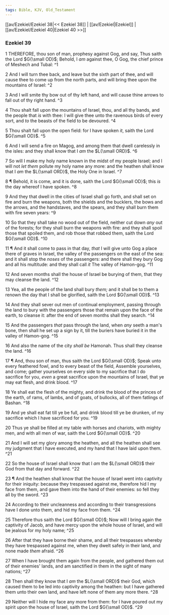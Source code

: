 ```yaml
---
tags: Bible, KJV, Old_Testament
---
```


[[av/Ezekiel/Ezekiel 38|<< Ezekiel 38]] | [[av/Ezekiel|Ezekiel]] | [[av/Ezekiel/Ezekiel 40|Ezekiel 40 >>]]

### Ezekiel 39

1 THEREFORE, thou son of man, prophesy against Gog, and say, Thus saith the Lord $G{\small OD}$; Behold, I _am_ against thee, O Gog, the chief prince of Meshech and Tubal: ^1

2 And I will turn thee back, and leave but the sixth part of thee, and will cause thee to come up from the north parts, and will bring thee upon the mountains of Israel: ^2

3 And I will smite thy bow out of thy left hand, and will cause thine arrows to fall out of thy right hand. ^3

4 Thou shalt fall upon the mountains of Israel, thou, and all thy bands, and the people that _is_ with thee: I will give thee unto the ravenous birds of every sort, and _to_ the beasts of the field to be devoured. ^4

5 Thou shalt fall upon the open field: for I have spoken _it_, saith the Lord $G{\small OD}$. ^5

6 And I will send a fire on Magog, and among them that dwell carelessly in the isles: and they shall know that I _am_ the $L{\small ORD}$. ^6

7 So will I make my holy name known in the midst of my people Israel; and I will not _let_ _them_ pollute my holy name any more: and the heathen shall know that I _am_ the $L{\small ORD}$, the Holy One in Israel. ^7

8 ¶ Behold, it is come, and it is done, saith the Lord $G{\small OD}$; this _is_ the day whereof I have spoken. ^8

9 And they that dwell in the cities of Israel shall go forth, and shall set on fire and burn the weapons, both the shields and the bucklers, the bows and the arrows, and the handstaves, and the spears, and they shall burn them with fire seven years: ^9

10 So that they shall take no wood out of the field, neither cut down _any_ out of the forests; for they shall burn the weapons with fire: and they shall spoil those that spoiled them, and rob those that robbed them, saith the Lord $G{\small OD}$. ^10

11 ¶ And it shall come to pass in that day, _that_ I will give unto Gog a place there of graves in Israel, the valley of the passengers on the east of the sea: and it shall stop the _noses_ of the passengers: and there shall they bury Gog and all his multitude: and they shall call _it_ The valley of Hamon-gog. ^11

12 And seven months shall the house of Israel be burying of them, that they may cleanse the land. ^12

13 Yea, all the people of the land shall bury _them;_ and it shall be to them a renown the day that I shall be glorified, saith the Lord $G{\small OD}$. ^13

14 And they shall sever out men of continual employment, passing through the land to bury with the passengers those that remain upon the face of the earth, to cleanse it: after the end of seven months shall they search. ^14

15 And the passengers _that_ pass through the land, when _any_ seeth a man's bone, then shall he set up a sign by it, till the buriers have buried it in the valley of Hamon-gog. ^15

16 And also the name of the city _shall_ _be_ Hamonah. Thus shall they cleanse the land. ^16

17 ¶ And, thou son of man, thus saith the Lord $G{\small OD}$; Speak unto every feathered fowl, and to every beast of the field, Assemble yourselves, and come; gather yourselves on every side to my sacrifice that I do sacrifice for you, _even_ a great sacrifice upon the mountains of Israel, that ye may eat flesh, and drink blood. ^17

18 Ye shall eat the flesh of the mighty, and drink the blood of the princes of the earth, of rams, of lambs, and of goats, of bullocks, all of them fatlings of Bashan. ^18

19 And ye shall eat fat till ye be full, and drink blood till ye be drunken, of my sacrifice which I have sacrificed for you. ^19

20 Thus ye shall be filled at my table with horses and chariots, with mighty men, and with all men of war, saith the Lord $G{\small OD}$. ^20

21 And I will set my glory among the heathen, and all the heathen shall see my judgment that I have executed, and my hand that I have laid upon them. ^21

22 So the house of Israel shall know that I _am_ the $L{\small ORD}$ their God from that day and forward. ^22

23 ¶ And the heathen shall know that the house of Israel went into captivity for their iniquity: because they trespassed against me, therefore hid I my face from them, and gave them into the hand of their enemies: so fell they all by the sword. ^23

24 According to their uncleanness and according to their transgressions have I done unto them, and hid my face from them. ^24

25 Therefore thus saith the Lord $G{\small OD}$; Now will I bring again the captivity of Jacob, and have mercy upon the whole house of Israel, and will be jealous for my holy name; ^25

26 After that they have borne their shame, and all their trespasses whereby they have trespassed against me, when they dwelt safely in their land, and none made _them_ afraid. ^26

27 When I have brought them again from the people, and gathered them out of their enemies' lands, and am sanctified in them in the sight of many nations; ^27

28 Then shall they know that I _am_ the $L{\small ORD}$ their God, which caused them to be led into captivity among the heathen: but I have gathered them unto their own land, and have left none of them any more there. ^28

29 Neither will I hide my face any more from them: for I have poured out my spirit upon the house of Israel, saith the Lord $G{\small OD}$. ^29
